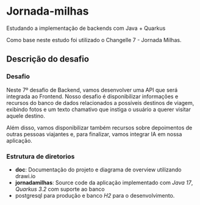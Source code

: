 # Jornada-milhas
Estudando a implementação de backends com Java + Quarkus

Como base neste estudo foi utilizado o Changelle 7 - Jornada Milhas.

## Descrição do desafio

### Desafio

Neste 7º desafio de Backend, vamos desenvolver uma API que será integrada ao Frontend. Nosso desafio é
disponibilizar informações e recursos do banco de dados relacionados a possíveis destinos de viagem,
exibindo fotos e um texto chamativo que instiga o usuário a querer visitar aquele destino.

Além disso, vamos disponibilizar também recursos sobre depoimentos de outras pessoas viajantes e, para
finalizar, vamos integrar IA em nossa aplicação.

### Estrutura de diretorios

- **doc**: Documentação do projeto e diagrama de overview utilizando drawi.io
- **jornadamilhas**: Source code da aplicação implementado com *Java 17*, *Quarkus 3.2* com suporte ao banco
- postgresql para produção e banco *H2* para o desenvolvimento.


